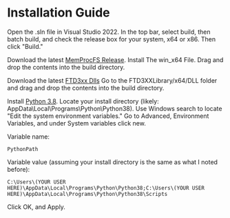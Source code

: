 # Installation Guide

Open the .sln file in Visual Studio 2022. In the top bar, select build, then batch build, and check the release box for your system, x64 or x86. Then click "Build."

Download the latest [MemProcFS Release](https://github.com/ufrisk/MemProcFS/releases). Install The win_x64 File. Drag and drop the contents into the build directory. 

Download the latest [FTD3xx Dlls](https://ftdichip.com/wp-content/uploads/2024/01/FTD3XXLibrary_v1.3.0.9.zip) Go to the FTD3XXLibrary/x64/DLL folder and drag and drop the contents into the build directory.

Install [Python 3.8](https://www.python.org/ftp/python/3.8.0/python-3.8.0-amd64.exe). Locate your install directory (likely: AppData\Local\Programs\Python\Python38). Use Windows search to locate "Edit the system environment variables." Go to Advanced, Environment Variables, and under System variables click new. 

Variable name:
```
PythonPath
```
Variable value (assuming your install directory is the same as what I noted before):
```
C:\Users\(YOUR USER HERE)\AppData\Local\Programs\Python\Python38;C:\Users\(YOUR USER HERE)\AppData\Local\Programs\Python\Python38\Scripts
```

Click OK, and Apply.